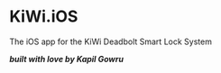 KiWi.iOS
========

The iOS app for the KiWi Deadbolt Smart Lock System

_**built with love by Kapil Gowru**_
